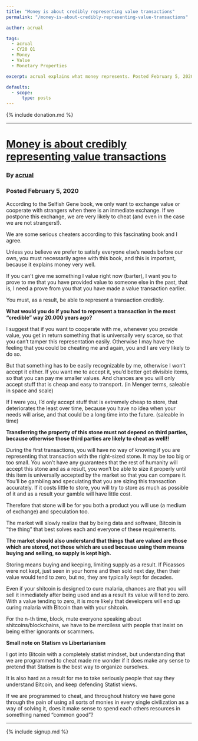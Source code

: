 ```yaml
---
title: "Money is about credibly representing value transactions"
permalink: "/money-is-about-credibly-representing-value-transactions"

author: acrual

tags:
  - acrual
  - CY20 Q1
  - Money
  - Value
  - Monetary Properties

excerpt: acrual explains what money represents. Posted February 5, 2020.

defaults:
  - scope:
      type: posts
---
```


{% include donation.md %}

***

# [Money is about credibly representing value transactions](https://medium.com/@acrual/money-is-about-representing-value-transactions-2978277596de)
### By [acrual](https://twitter.com/BitcoinerTed)
### Posted February 5, 2020


According to the Selfish Gene book, we only want to exchange value or cooperate with strangers when there is an inmediate exchange. If we postpone this exchange, we are very likely to cheat (and even in the case we are not strangers!).

We are some serious cheaters according to this fascinating book and I agree.

Unless you believe we prefer to satisfy everyone else’s needs before our own, you must necessarily agree with this book, and this is important, because it explains money very well.

If you can’t give me something I value right now (barter), I want you to prove to me that you have provided value to someone else in the past, that is, I need a prove from you that you have made a value transaction earlier.

You must, as a result, be able to represent a transaction credibly.

**What would you do if you had to represent a transaction in the most “credible” way 20.000 years ago?**

I suggest that if you want to cooperate with me, whenever you provide value, you get in return something that is universally very scarce, so that you can’t tamper this representation easily. Otherwise I may have the feeling that you could be cheating me and again, you and I are very likely to do so.

But that something has to be easily recognizable by me, otherwise I won’t accept it either. If you want me to accept it, you’d better get divisible items, so that you can pay me smaller values. And chances are you will only accept stuff that is cheap and easy to transport. (in Menger terms, saleable in space and scale)

If I were you, I’d only accept stuff that is extremely cheap to store, that deteriorates the least over time, because you have no idea when your needs will arise, and that could be a long time into the future. (saleable in time)

**Transferring the property of this stone must not depend on third parties, because otherwise those third parties are likely to cheat as well!!**

During the first transactions, you will have no way of knowing if you are representing that transaction with the right-sized stone. It may be too big or too small. You won’t have any guarantees that the rest of humanity will accept this stone and as a result, you won’t be able to size it properly until this item is universally accepted by the market so that you can compare it. You’ll be gambling and speculating that you are sizing this transaction accurately. If it costs little to store, you will try to store as much as possible of it and as a result your gamble will have little cost.

Therefore that stone will be for you both a product you will use (a medium of exchange) and speculation too.

The market will slowly realize that by being data and software, Bitcoin is “the thing” that best solves each and everyone of these requirements.

**The market should also understand that things that are valued are those which are stored, not those which are used because using them means buying and selling, so supply is kept high.**

Storing means buying and keeping, limiting supply as a result. If Picassos were not kept, just seen in your home and then sold next day, then their value would tend to zero, but no, they are typically kept for decades.

Even if your shitcoin is designed to cure malaria, chances are that you will sell it inmediately after being used and as a result its value will tend to zero. With a value tending to zero, it is more likely that developers will end up curing malaria with Bitcoin than with your shitcoin.

For the n-th time, block, mute everyone speaking about shitcoins/blockchains, we have to be merciless with people that insist on being either ignorants or scammers.

**Small note on Statism vs Libertarianism**

I got into Bitcoin with a completely statist mindset, but understanding that we are programmed to cheat made me wonder if it does make any sense to pretend that Statism is the best way to organize ourselves.

It is also hard as a result for me to take seriously people that say they understand Bitcoin, and keep defending Statist views.

If we are programmed to cheat, and throughout history we have gone through the pain of using all sorts of monies in every single civilization as a way of solving it, does it make sense to spend each others resources in something named “common good”?


***

{% include signup.md %}